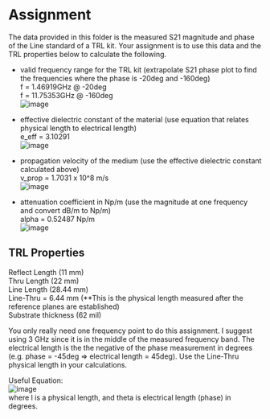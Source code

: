 # Assignment
The data provided in this folder is the measured S21 magnitude and phase of the Line standard of a TRL kit. Your assignment is to use this data and the TRL properties below to calculate the following.

* valid frequency range for the TRL kit (extrapolate S21 phase plot to find the frequencies where the phase is -20deg and -160deg) <br>
  f = 1.46919GHz  @ -20deg<br>
  f = 11.75353GHz @ -160deg<br>
![image](https://github.com/CourseReps/ECEN452-Spring2016/blob/master/Students/tim721w/Lab3/frequency_range.png)<br>

* effective dielectric constant of the material (use equation that relates physical length to electrical length)<br>
  e_eff = 3.10291<br>
![image](https://github.com/CourseReps/ECEN452-Spring2016/blob/master/Students/tim721w/Lab3/effective_dielectric_constant.png)<br>

* propagation velocity of the medium (use the effective dielectric constant calculated above)<br>
  v_prop = 1.7031 x 10^8 m/s<br>
![image](https://github.com/CourseReps/ECEN452-Spring2016/blob/master/Students/tim721w/Lab3/propagation_velocity.png)<br>

* attenuation coefficient in Np/m (use the magnitude at one frequency and convert dB/m to Np/m)<br>
  alpha = 0.52487 Np/m<br>
![image](https://github.com/CourseReps/ECEN452-Spring2016/blob/master/Students/tim721w/Lab3/attenuation_coefficient)<br>

## TRL Properties
Reflect Length (11 mm) <br>
Thru Length (22 mm) <br>
Line Length (28.44  mm) <br>
Line-Thru = 6.44 mm (**This is the physical length measured after the reference planes are established) <br>
Substrate thickness (62 mil) <br>

You only really need one frequency point to do this assignment. I suggest using 3 GHz since it is in the middle of the measured frequency band. The electrical length is the the negative of the phase measurement in degrees (e.g. phase = -45deg => electrical length = 45deg). Use the Line-Thru physical length in your calculations. 

Useful Equation: <br>
![image](https://github.com/CourseReps/ECEN452-Spring2016/blob/master/Labs/Lab3/Equation.png) <br>
where l is a physical length, and theta is electrical length (phase) in degrees.
